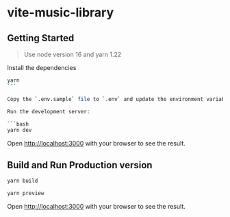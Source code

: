 # vite-music-library

## Getting Started

> Use node version 16 and yarn 1.22

Install the dependencies

````bash
yarn
```

Copy the `.env.sample` file to `.env` and update the environment variables with appropriate values

Run the development server:

```bash
yarn dev
````

Open [http://localhost:3000](http://localhost:3000) with your browser to see the result.

## Build and Run Production version

```bash
yarn build

yarn preview
```

Open [http://localhost:3000](http://localhost:3000) with your browser to see the result.
